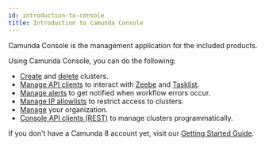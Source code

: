 ```yaml
---
id: introduction-to-console
title: Introduction to Camunda Console
---
```


Camunda Console is the management application for the included products.

Using Camunda Console, you can do the following:

- [Create](./manage-clusters/create-cluster.md) and [delete](./manage-clusters/delete-cluster.md) clusters.
- [Manage API clients](./manage-clusters/manage-api-clients.md) to interact with [Zeebe](/components/zeebe/zeebe-overview.md) and [Tasklist](/components/tasklist/introduction-to-tasklist.md).
- [Manage alerts](./manage-clusters/manage-alerts.md) to get notified when workflow errors occur.
- [Manage IP allowlists](./manage-clusters/manage-ip-allowlists.md) to restrict access to clusters.
- [Manage](./manage-organization/organization-settings.md) your organization.
- [Console API clients (REST)](apis-tools/console-api-reference.md) to manage clusters programmatically.

If you don't have a Camunda 8 account yet, visit our [Getting Started Guide](../../guides/create-account.md).
